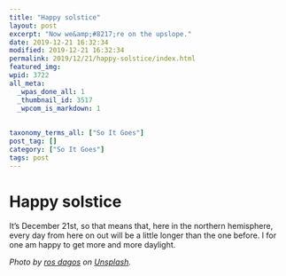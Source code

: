 ```yaml
---
title: "Happy solstice"
layout: post
excerpt: "Now we&amp;#8217;re on the upslope."
date: 2019-12-21 16:32:34
modified: 2019-12-21 16:32:34
permalink: 2019/12/21/happy-solstice/index.html
featured_img: 
wpid: 3722
all_meta: 
  _wpas_done_all: 1
  _thumbnail_id: 3517
  _wpcom_is_markdown: 1
  
  
taxonomy_terms_all: ["So It Goes"]
post_tag: []
category: ["So It Goes"]
tags: post
---
```


# Happy solstice

It’s December 21st, so that means that, here in the northern hemisphere, every day from here on out will be a little longer than the one before. I for one am happy to get more and more daylight.

*Photo by [ros dagos](https://unsplash.com/@zinga01?utm_source=unsplash&utm_medium=referral&utm_content=creditCopyText) on [Unsplash](https://unsplash.com/@zinga01?utm_source=unsplash&utm_medium=referral&utm_content=creditCopyText).*